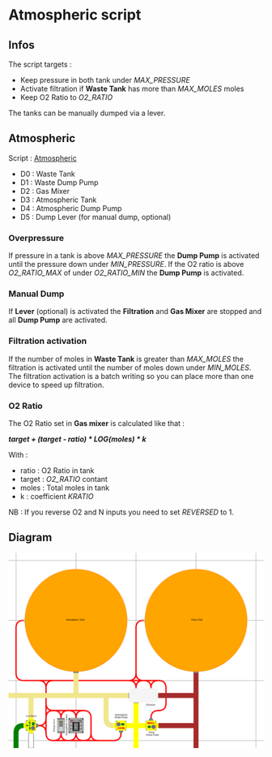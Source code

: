 # Atmospheric script

## Infos
The script targets :
- Keep pressure in both tank under *MAX_PRESSURE*
- Activate filtration if **Waste Tank** has more than *MAX_MOLES* moles
- Keep O2 Ratio to *O2_RATIO*

The tanks can be manually dumped via a lever.

## Atmospheric
Script : [Atmospheric](/Scripts/Atmospheric)
- D0 : Waste Tank
- D1 : Waste Dump Pump
- D2 : Gas Mixer
- D3 : Atmospheric Tank
- D4 : Atmospheric Dump Pump
- D5 : Dump Lever (for manual dump, optional)

### Overpressure
If pressure in a tank is above *MAX_PRESSURE* the **Dump Pump** is activated until the pressure down under *MIN_PRESSURE*.
If the O2 ratio is above *O2_RATIO_MAX* of under *O2_RATIO_MIN* the **Dump Pump** is activated.

### Manual Dump
If **Lever** (optional) is activated the **Filtration** and **Gas Mixer** are stopped and all **Dump Pump** are activated.

### Filtration activation
If the number of moles in **Waste Tank** is greater than *MAX_MOLES* the filtration is activated until the number of moles down under *MIN_MOLES*.
The filtration activation is a batch writing so you can place more than one device to speed up filtration.

### O2 Ratio
The O2 Ratio set in **Gas mixer** is calculated like that :

***target + (target - ratio) * LOG(moles) * k***

With :
- ratio : O2 Ratio in tank
- target : *O2_RATIO* contant
- moles : Total moles in tank
- k : coefficient *KRATIO*

NB : If you reverse O2 and N inputs you need to set *REVERSED* to 1.

## Diagram

![Atmospheric diagram](/Diagrams/Atmospheric.svg)
